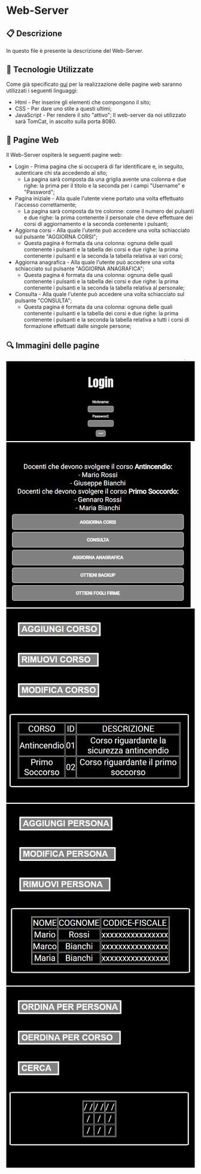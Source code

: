 # Web-Server

## :clipboard: Descrizione
In questo file è presente la descrizione del Web-Server.

## :calling: Tecnologie Utilizzate
Come già specificato [qui](Architettura.md) per la realizzazione delle pagine web saranno utilizzati i seguenti linguaggi: <br>
* Html - Per inserire gli elementi che compongono il sito;
* CSS - Per dare uno stile a questi ultimi;
* JavaScript - Per rendere il sito "attivo";
Il web-server da noi utilizzato sarà TomCat, in ascolto sulla porta 8080. <br>

## :page_with_curl: Pagine Web
Il Web-Server ospiterà le seguenti pagine web:
* Login - Prima pagina che si occuperà di far identificare e, in seguito, autenticare chi sta accedendo al sito;
  * La pagina sarà composta da una griglia avente una colonna e due righe: la prima per il titolo e la seconda per i campi "Username" e "Password";
* Pagina iniziale - Alla quale l'utente viene portato una volta effettuato l'accesso correttamente;
  * La pagina sarà composta da tre colonne: come il numero dei pulsanti e due righe: la prima contenente il personale che deve effettuare dei corsi di aggiornamento e la seconda contenente i pulsanti;
* Aggiorna corsi - Alla quale l'utente può accedere una volta schiacciato sul pulsante "AGGIORNA CORSI";
  * Questa pagina è formata da una colonna: ognuna delle quali contenente i pulsanti e la tabella dei corsi e due righe: la prima contenente i pulsanti e la seconda la tabella relativa ai vari corsi;
* Aggiorna anagrafica - Alla quale l'utente può accedere una volta schiacciato sul pulsante "AGGIORNA ANAGRAFICA";
  * Questa pagina è formata da una colonna: ognuna delle quali contenente i pulsanti e la tabella dei corsi e due righe: la prima contenente i pulsanti e la seconda la tabella relativa al personale;
* Consulta - Alla quale l'utente può accedere una volta schiacciato sul pulsante "CONSULTA";
  * Questa pagina è formata da una colonna: ognuna delle quali contenente i pulsanti e la tabella dei corsi e due righe: la prima contenente i pulsanti e la seconda la tabella relativa a tutti i corsi di formazione effettuati dalle singole persone;

## :mag: Immagini delle pagine
![Login](/Immagini/Sito/Login.PNG) <br>
![PaginaIniziale](/Immagini/Sito/PaginaIniziale.png) <br>
![AggiornaCorsi](/Immagini/Sito/AggiornaCorsi.png) <br>
![AggiornaAnagrafica](/Immagini/Sito/AggiornaAnagrafica.png) <br>
![Consulta](/Immagini/Sito/Consulta.png) <br>
